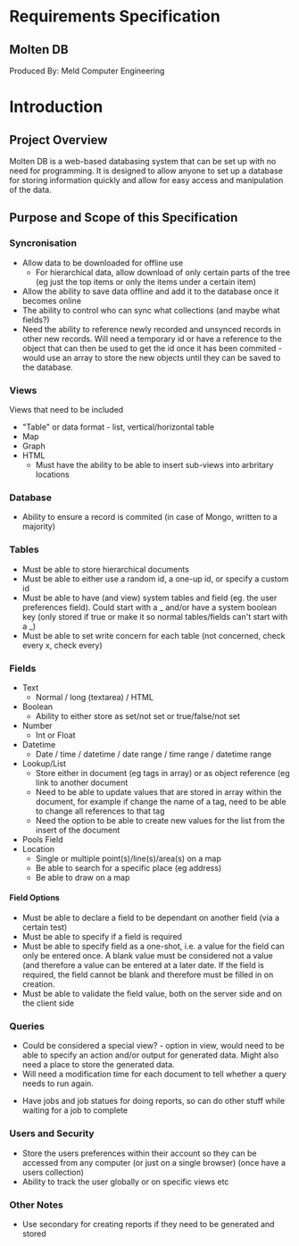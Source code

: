 # Requirements Specification
## Molten DB
Produced By: Meld Computer Engineering

# Introduction
## Project Overview
Molten DB is a web-based databasing system that can be set up with no need
for programming. It is designed to allow anyone to set up a database for
storing information quickly and allow for easy access and manipulation of the
data.

## Purpose and Scope of this Specification


### Syncronisation
- Allow data to be downloaded for offline use
	- For hierarchical data, allow download of only certain parts of the tree
		(eg just the top items or only the items under a certain item)
- Allow the ability to save data offline and add it to the database once it
	becomes online
- The ability to control who can sync what collections (and maybe what fields?)
- Need the ability to reference newly recorded and unsynced records in other
	new records. Will need a temporary id or have a reference to the object that
	can then be used to get the id once it has been commited - would use an array
	to store the new objects until they can be saved to the database.

### Views
Views that need to be included
- "Table" or data format - list, vertical/horizontal table
- Map
- Graph
- HTML
	- Must have the ability to be able to insert sub-views into arbritary
	  locations

### Database
- Ability to ensure a record is commited (in case of Mongo, written to a
	majority)

### Tables
- Must be able to store hierarchical documents
- Must be able to either use a random id, a one-up id, or specify a custom id
- Must be able to have (and view) system tables and field (eg. the user
	preferences field). Could start with a _ and/or have a system boolean key
	(only stored if true or make it so normal tables/fields can't start with a
	_)
- Must be able to set write concern for each table (not concerned, check every
	x, check every)

### Fields
- Text
	- Normal / long (textarea) / HTML
- Boolean
	- Ability to either store as set/not set or true/false/not set
- Number
	- Int or Float
- Datetime
	- Date / time / datetime / date range / time range / datetime range
- Lookup/List
	- Store either in document (eg tags in array) or as object reference (eg
		link to another document
	- Need to be able to update values that are stored in array within the
		document, for example if change the name of a tag, need to be able to
		change all references to that tag
	- Need the option to be able to create new values for the list from the
		insert of the document
- Pools Field
- Location
	- Single or multiple point(s)/line(s)/area(s) on a map
	- Be able to search for a specific place (eg address)
	- Be able to draw on a map

#### Field Options
- Must be able to declare a field to be dependant on another field (via a
	certain test)
- Must be able to specify if a field is required
- Must be able to specify field as a one-shot, i.e. a value for the field can
  only be entered once. A blank value must be considered not a value (and
	therefore a value can be entered at a later date. If the field is required,
	the field cannot be blank and therefore must be filled in on creation.
- Must be able to validate the field value, both on the server side and on the
	client side

### Queries
* Could be considered a special view? - option in view, would need to be able
  to specify an action and/or output for generated data. Might also need a
	place to store the generated data.
* Will need a modification time for each document to tell whether a query needs
  to run again.
- Have jobs and job statues for doing reports, so can do other stuff while
	waiting for a job to complete

### Users and Security
- Store the users preferences within their account so they can be accessed from
	any computer (or just on a single browser) (once have a users collection)
- Ability to track the user globally or on specific views etc

### Other Notes
- Use secondary for creating reports if they need to be generated and stored


